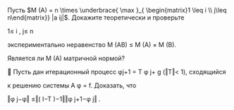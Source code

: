 Пусть $M (A) = n \times \underbrace{ \max }_{ \begin{matrix}1 \leq i \\ j\leq n\end{matrix}} |a ij|$. Докажите теоретически и проверьте

1≤ i , j≤ n

экспериментально неравенство M (AB) ≤ M (A) × M (B).

Является ли M (A) матричной нормой?

 Пусть дан итерационный процесс φj+1 = T φ j+ g (‖T‖< 1), сходящийся

к решению системы A φ = f. Доказать, что

‖φ j−φ‖ ≤‖( I−T )−1‖‖φ j+1−φ j‖ .